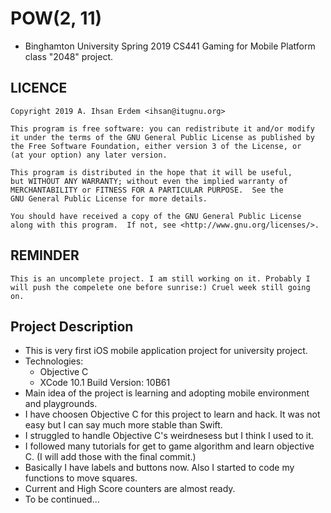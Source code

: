 # POW(2, 11)
- Binghamton University Spring 2019 CS441 Gaming for Mobile Platform class "2048" project.

## LICENCE

```
Copyright 2019 A. Ihsan Erdem <ihsan@itugnu.org>

This program is free software: you can redistribute it and/or modify
it under the terms of the GNU General Public License as published by
the Free Software Foundation, either version 3 of the License, or
(at your option) any later version.

This program is distributed in the hope that it will be useful,
but WITHOUT ANY WARRANTY; without even the implied warranty of
MERCHANTABILITY or FITNESS FOR A PARTICULAR PURPOSE.  See the
GNU General Public License for more details.

You should have received a copy of the GNU General Public License
along with this program.  If not, see <http://www.gnu.org/licenses/>.
```

## REMINDER
```
This is an uncomplete project. I am still working on it. Probably I will push the compelete one before sunrise:) Cruel week still going on. 
```

## Project Description

- This is very first iOS mobile application project for university project.
- Technologies: 
	- Objective C
	- XCode 10.1 Build Version: 10B61
- Main idea of the project is learning and adopting mobile environment and playgrounds.
- I have choosen Objective C for this project to learn and hack. It was not easy but I can say much more stable than Swift.
- I struggled to handle Objective C's weirdnesess but I think I used to it. 
- I followed many tutorials for get to game algorithm and learn objective C. (I will add those with the final commit.)
- Basically I have labels and buttons now. Also I started to code my functions to move squares.
- Current and High Score counters are almost ready.
- To be continued... 
